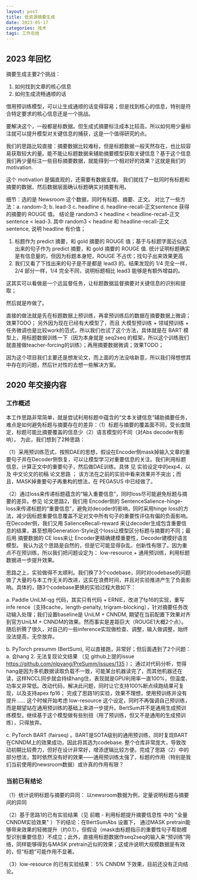 ```yaml
---
layout: post
title: 低资源摘要生成
date: 2023-05-17
categories: 技术
tags: 工作总结
---
```


## 2023 年回忆

摘要生成主要2个挑战：

1. 如何找到文章的核心信息
2. 如何生成流畅通顺的话

借用预训练模型，可以让生成通顺的话变得容易；但是找到核心的信息，特别是符合特定要求的核心信息还是一个挑战。

要解决这个，一般都是标数据。但生成式摘要标注成本比较高，所以如何用少量标注就可以提升模型对关键信息的捕获，这是一个值得研究的点。

我们的思路比较直接：摘要数据比较难标，但是标题数据一般天然存在，也比较容易获取较大的量。能不能让标题数据来辅助摘要模型获取关键信息？基于这个信息我们再少量标注一些目标摘要数据，就能得到一个相对好的效果？这就是我们的 motivation.

这个 motivation 是偏直观的，还需要有数据支撑。 我们就找了一批同时有标题和摘要的数据，然后数据层面确认标题确实对摘要有用。

细节：选的是 Newsroom 这个数据，同时有标题、摘要、正文。
对比了一些方法：a. random-3; b. lead-3 c. headline d. headline-recall-正文sentence 获得的摘要的 ROUGE 值。
结论是 random3 < headline < headline-recall-正文sentence < lead-3.
其中 random3 < headine 和 headline-recall-正文sentence, 说明 headline 有价值；

1. 标题作为 predict 摘要，和 gold 摘要的 ROUGE 值；基于与标题字面近似选出来的句子作为 predict 摘要，和 gold 摘要的 ROUGE 值. 统计证明标题确实是有信息量的，但因为标题本身短，ROUGE 不占优；找句子出来效果更高 
2. 我们又看了下找出来的句子是不是都是 lead3 的。结果发现的 1/4 完全一样，2/4 部分一样，1/4 完全不同，说明标题相比 lead3 能够是有额外增益的。

这其实可以看做是一个远监督任务，让标题数据监督摘要对关键信息的识别和提取；

然后就是咋做了。

直接的做法就是先在标题数据上预训练，再拿预训练后的数据在摘要数据上微调；效果TODO；
另外因为现在已经有大模型了，而且 大模型预训练 + 领域预训练 + 任务微调也是比较work的范式，所以我们也试了这个方法，具体就是在 BART 模型上，用标题数据训练一下（因为本身就是 seq2seq 的框架，所以这个训练我们就直接做teacher-forcing的训练）；再用摘要数据微调；效果TODO；

因为这个项目我们主要还是想发论文，而上面的方法没啥新意，所以我们得想想其中存在的问题，然后针对性的去想一些解决方案。

## 2020 年交接内容

### 工作概述

本工作思路非常简单，就是尝试利用标题中蕴含的“文本关键信息”辅助摘要任务，难点是如何避免标题与摘要存在的差异：（1）标题与摘要的覆盖面不同，受长度限定，标题可能比摘要覆盖的信息少（2）语言模型的不同（对Abs decoder有影响）。
为此，我们想到了2种思路：

（1）采用预训练范式，按照DAE的思想，假设在Encoder侧mask掉输入文章的重要句子并在Decoder侧恢复，可以让模型学习对重要信息的关注。我们利用标题信息，计算正文中的重要句子，然后做DAE训练。具体 见 实验设定中的exp4，以及 中文论文的初稿 论文思路 ；   该方法在之前的实验中看来效果并不突出；而且，MASK掉重要句子再重构的想法，在 PEGASUS 中已经做了。

（2）通过loss来传递标题蕴含的“输入重要信息”，同时loss尽可能避免标题与摘要的差异。参见 论文思路2，我们用 Encoder侧的 SentenceSalience-hinge-loss来传递标题的“重要信息”，避免对decoder的影响，同时采用hinge loss的方法，减少因标题重要信息覆盖不足对文中所有句子的重要性评估有偏的负面影响。在Decoder侧，我们又用 SalienceRecall-reward 来让decoder生成包含重要信息的结果，甚至想用Generation-Style这个loss让模型区分标题与摘要的不同；最后用 摘要数据的 CE loss来让 Encoder更精确建模重要性，Decoder建模好语言模型。 我认为这个思路是自然的，但是它可能显得杂乱、创新性有限了。因为重点不在预训练，所以我们把问题设定为： low-resource + 通用预训练，利用标题数据进一步提升效果。

思路之上，实验做得不太顺利。我们换了3个codebase，同时对codebase的问题做了大量的与本工作无关的改进，这实在浪费时间，并且对实验推进产生了负面影响。具体的，随3个codebase更换的实验过程大致如下：

a. Paddle UniLM-qg 代码，其实只有代码 + ERNIE，改进了fp16的实现，重写infe
rence（支持cache，length-penalty, trigram-blocking），针对摘要任务改动输入处理；我们设置baseline是 UniLM + CNNDM, 期望在当前配置下效果对齐到官方UniLM + CNNDM的效果。然而事实是差距巨大（ROUGE1大概2个点）。随后折腾了很久，对自己的一些inference实现做检查、调整，输入做调整，始终没法提高，无奈放弃。

b. PyTorch presumm (BertSum), 可以直接跑，非常好；但后面遇到了2个问题： a. 会hang 2. 无法复现论文结果 （见 github上提的issue https://github.com/nlpyang/PreSumm/issues/135 ）； 通过对代码分析，觉得hang是因为多机数据读取负载不一致，可能某台机器读完了，而其他机器还在读，这样NCCL同步就会持续hang住，表现就是GPU利用率一直100%，但温度、功率又非常低。改动代码，解决此问题，同时让它支持100%断点续跑结果可复现，以及支持apex fp16； 完成了思路1的实验，效果不理想，使用预训练并没有提升…… 这个时候开始考虑 low-resource 这个设定，同时不再强调自己预训练，而是期望站在通用预训练的基础上来进一步提升。BertSum并不是通用生成预训练模型，继续基于这个模型做有些别扭（用了预训练，但又不是通用的生成预训练），只得放弃。

c. PyTorch BART (fairseq) 。BART是SOTA级别的通用预训练，同时复现BART在CNNDM上的效果成功，因此将其选为codebase. 整个仓库非常庞大，导致改动初期比较费力，但好在设计非常好，增添逻辑比较方便。完成了思路（2）中的部分想法，暂时依然没有好的效果——通用预训练太强了，标题的作用（特别是我们当前使用的newsroom数据）或许真的作用有限？

### 当前已有结论

（1）统计说明标题与摘要的异同： 以newsroom数据为例，定量说明标题与摘要间的异同

（2）基于思路1的已有实验结果（见 前瞻 - 利用标题提升摘要信息性 中的 "全量CNNDM实验效果" ）下的结论：在BertSumAbs 设置下， 通过MASK pretrain能够带来效果的轻微提升（约0.1），但假设（mask由标题指示的重要性句子帮助模型识别重要信息）不成立；此外，直接用标题数据作seq2seq的输入来“预训练”网络，同样能够得到与MASK pretrain近似的效果；这或许说明大规模数据是有效的，但“标题”可能作用不显著。

（3）low-resource 的已有实验结果： 5% CNNDM 下效果，目前还没有正向结论。
